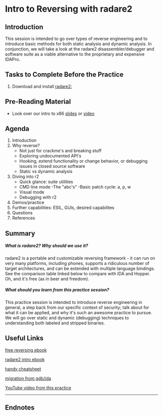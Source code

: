 # Intro to Reversing with radare2

## Introduction
This session is intended to go over types of reverse engineering and to introduce basic methods for both static analysis and dynamic analysis.  In conjunction, we will take a look at the radare2 disassembler/debugger and software suite as a viable alternative to the proprietary and expensive IDAPro.  
## Tasks to Complete Before the Practice

1. Download and install [radare2:](radare.org/r/down.html) 

## Pre-Reading Material

* Look over our intro to x86 [slides](https://github.com/MCPA/Team-Challenges/raw/master/pwnable/intro-to-x86/intro-to-x86.ppt.pdf) or [video](https://youtu.be/PkLkOAqmNkI?t=19m40s)

## Agenda

1. Introduction
2. Why reverse?
    * Not just for crackme's and breaking stuff
    * Exploring undocumented API's
    * Hooking, extend functionality or change behavior, or debugging issues in closed source software
    * Static vs dynamic analysis 
3. Diving into r2
    * Quick glance: suite utilities
    * CMD line mode
      -The "abc's"
      -Basic patch cycle: a, p, w
    * Visual mode
    * Debugging with r2
4. Demos/practice 
5. Further capabilities: ESIL, GUIs, desired capabilites 
6. Questions
7. References

## Summary

##### What is radare2? Why should we use it?  
radare2 is a portable and customizable reversing framework - it can run on very many platforms, including phones, supports a ridiculous number of target architectures, and can be extended with multiple language bindings.  See the comparison table linked below to compare with IDA and Hopper. Oh, and it's free (as in beer and freedom). 
##### What should you learn from this practice session?
This practice session is intended to introduce reverse engineering in general, a step back from our specific context of security; talk about for what it can be applied, and why it's such an awesome practice to pursue. We will go over static and dynamic (debugging) techniques to understanding both labeled and stripped binaries.   

## Useful Links

[free reversing ebook](beginners.re/RE4B-EN.pdf)

[radare2 intro ebook](https://radare.gitbooks.io/radare2book/content/)

[handy cheatsheet](https://github.com/pwntester/cheatsheets/blob/master/radare2.md)

[migration from gdb/ida](https://github.com/radare/radare2/wiki/Migration-from-ida-or-gdb)

[YouTube video from this practice](https://youtu.be/KCuZ9Ig_boY)

-----

## Endnotes
